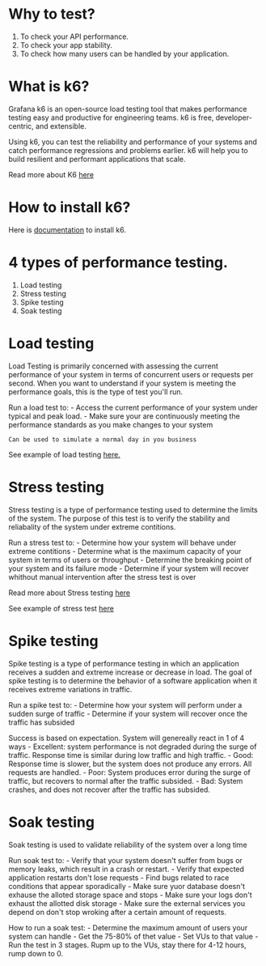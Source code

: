 # Why to test?
1. To check your API performance. 
2. To  check your app stability. 
3. To check how many users can be handled by your application.

# What is k6?
Grafana k6 is an open-source load testing tool that makes performance testing easy and productive for engineering teams. k6 is free, developer-centric, and extensible.

Using k6, you can test the reliability and performance of your systems and catch performance regressions and problems earlier. k6 will help you to build resilient and performant applications that scale.

Read more about K6 [here](https://k6.io/docs/)

# How to install k6?
Here is [documentation]() to install k6.

# 4 types of performance testing. 
1. Load testing
2. Stress testing
3. Spike testing
4. Soak testing

# Load testing
Load Testing is primarily concerned with assessing the current performance of your system
in terms of concurrent users or requests per second.
When you want to understand if your system is meeting the performance goals,  this is the type of test
you'll run.

Run a load test to: 
    - Access the current performance of your system under typical and peak load.
    - Make sure your are continuously meeting the performance standards as you make changes to your system

    Can be used to simulate a normal day in you business


See example of load testing [here.](https://github.com/golanguzb70/highload-handling/tree/main/k6/load)

# Stress testing
Stress testing is a type of performance testing used to determine the limits of the system.
The purpose of this test is to verify the stability and reliabality of the system under extreme contitions.

Run a stress test to: 
    - Determine how your system will behave under extreme contitions
    - Determine what is the maximum capacity of your system in terms of users or throughput
    - Determine the breaking point of your system and its failure mode
    - Determine if your system will recover whithout manual intervention after the stress test is over

Read more about Stress testing [here](https://www.geeksforgeeks.org/stress-testing-software-testing/)

See example of stress test [here](https://github.com/golanguzb70/highload-handling/tree/main/k6/stress)
# Spike testing
Spike testing is a type of performance testing in which an application 
receives a sudden and extreme increase or decrease in load. The goal of spike testing is 
to determine the behavior of a software application when it receives extreme variations in traffic.

Run a spike test to: 
    - Determine how your system will perform under a sudden surge of traffic 
    - Determine if your system will recover once the traffic has subsided

Success is based on expectation. System will genereally react in 1 of 4 ways 
    - Excellent: system performance is not degraded during the surge of traffic. 
      Response time is similar during low traffic and high traffic.
    - Good: Response time is slower, but the system does not produce any errors.
      All requests are handled.
    - Poor: System produces error during the surge of traffic, but recovers to normal after the traffic subsided.
    - Bad: System crashes, and does not recover after the traffic has subsided.

# Soak testing
Soak testing is used to validate reliability of the system over a long time

Run soak test to: 
    - Verify that your system doesn't suffer from bugs or memory leaks, which result in a crash or restart.
    - Verify that expected application restarts don't lose requests
    - Find bugs related to race conditions that appear sporadically
    - Make sure yuor database doesn't exhause the alloted storage space and stops
    - Make sure your logs don't exhaust the  allotted disk storage
    - Make sure the external services you depend on don't stop wroking after a certain amount  of requests.

How to run a soak test: 
    - Determine the maximum amount of users your system can handle
    - Get the 75-80% of thet value
    - Set VUs to that value
    - Run the test in 3 stages. Rupm up to the VUs, stay there for 4-12 hours, rump down to 0.